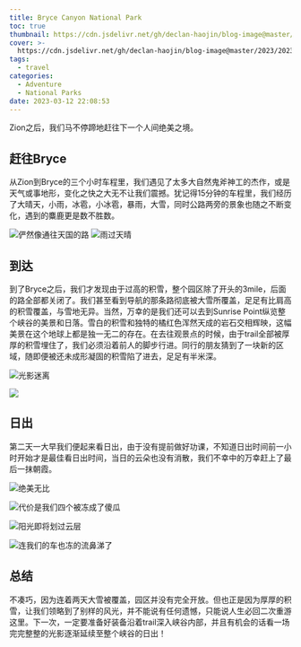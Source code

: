 ```yaml
---
title: Bryce Canyon National Park
toc: true
thumbnail: https://cdn.jsdelivr.net/gh/declan-haojin/blog-image@master/2023/202303240204747.png
cover: >-
  https://cdn.jsdelivr.net/gh/declan-haojin/blog-image@master/2023/202303240204747.png
tags:
  - travel
categories:
  - Adventure
  - National Parks
date: 2023-03-12 22:08:53
---
```


Zion之后，我们马不停蹄地赶往下一个人间绝美之境。

<!--more-->

## 赶往Bryce

从Zion到Bryce的三个小时车程里，我们遇见了太多大自然鬼斧神工的杰作，或是天气或事地形，变化之快之大无不让我们震撼。犹记得15分钟的车程里，我们经历了大晴天，小雨，冰雹，小冰雹，暴雨，大雪，同时公路两旁的景象也随之不断变化，遇到的麋鹿更是数不胜数。

![俨然像通往天国的路](https://cdn.jsdelivr.net/gh/declan-haojin/blog-image@master/2023/202303240210164.png)
![雨过天晴](https://cdn.jsdelivr.net/gh/declan-haojin/blog-image@master/2023/202303240211056.png)

## 到达

到了Bryce之后，我们才发现由于过高的积雪，整个园区除了开头的3mile，后面的路全部都关闭了。我们甚至看到导航的那条路彻底被大雪所覆盖，足足有比肩高的积雪覆盖，与雪地无异。当然，万幸的是我们还可以去到Sunrise Point纵览整个峡谷的美景和日落。雪白的积雪和独特的橘红色浑然天成的岩石交相辉映，这幅美景在这个地球上都是独一无二的存在。在去往观景点的时候，由于trail全部被厚厚的积雪埋住了，我们必须沿着前人的脚步行进。同行的朋友猜到了一块新的区域，随即便被还未成形凝固的积雪陷了进去，足足有半米深。

![光影迷离](https://cdn.jsdelivr.net/gh/declan-haojin/blog-image@master/2023/202303240217525.png)

![](https://cdn.jsdelivr.net/gh/declan-haojin/blog-image@master/2023/202303240218269.png)

## 日出

第二天一大早我们便起来看日出，由于没有提前做好功课，不知道日出时间前一小时开始才是最佳看日出时间，当日的云朵也没有消散，我们不幸中的万幸赶上了最后一抹朝霞。


![绝美无比](https://cdn.jsdelivr.net/gh/declan-haojin/blog-image@master/2023/202303240220604.png)

![代价是我们四个被冻成了傻瓜](https://cdn.jsdelivr.net/gh/declan-haojin/blog-image@master/2023/202303240221993.png)

![阳光即将划过云层](https://cdn.jsdelivr.net/gh/declan-haojin/blog-image@master/2023/202303240221593.png)

![连我们的车也冻的流鼻涕了](https://cdn.jsdelivr.net/gh/declan-haojin/blog-image@master/2023/202303240223108.png)

## 总结

不凑巧，因为连着两天大雪被覆盖，园区并没有完全开放。但也正是因为厚厚的积雪，让我们领略到了别样的风光，并不能说有任何遗憾，只能说人生必回二次重游这里。下一次，一定要准备好装备沿着trail深入峡谷内部，并且有机会的话看一场完完整整的光影逐渐延续至整个峡谷的日出！
